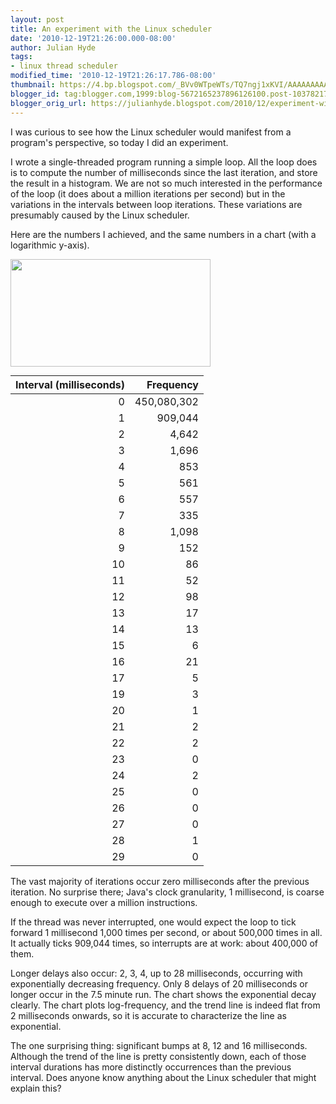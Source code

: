 ```yaml
---
layout: post
title: An experiment with the Linux scheduler
date: '2010-12-19T21:26:00.000-08:00'
author: Julian Hyde
tags:
- linux thread scheduler
modified_time: '2010-12-19T21:26:17.786-08:00'
thumbnail: https://4.bp.blogspot.com/_BVv0WTpeWTs/TQ7ngj1xKVI/AAAAAAAAAEw/dphV-tXC2hM/s72-c/chart
blogger_id: tag:blogger.com,1999:blog-5672165237896126100.post-1037821703076693964
blogger_orig_url: https://julianhyde.blogspot.com/2010/12/experiment-with-linux-scheduler.html
---
```


I was curious to see how the Linux scheduler would manifest from a
program's perspective, so today I did an experiment.

I wrote a single-threaded program running a simple loop. All the loop
does is to compute the number of milliseconds since the last
iteration, and store the result in a histogram. We are not so much
interested in the performance of the loop (it does about a million
iterations per second) but in the variations in the intervals between
loop iterations. These variations are presumably caused by the Linux
scheduler.

Here are the numbers I achieved, and the same numbers in a chart (with
a logarithmic y-axis).

<a href="/assets/img/chart.png" imageanchor="1"
    style="clear: left; float: left; margin-bottom: 1em; margin-right: 1em;">
  <img border="0" height="172" src="/assets/img/chart.png" width="320" />
</a>

| Interval (milliseconds) | Frequency |
| ----------------------: | --------: |
| 0   |  450,080,302
| 1   |  909,044
| 2   |  4,642
| 3   |  1,696
| 4   |  853
| 5   |  561
| 6   |  557
| 7   |  335
| 8   |  1,098
| 9   |  152
| 10  |  86
| 11  |  52
| 12  |  98
| 13  |  17
| 14  |  13
| 15  |  6
| 16  |  21
| 17  |  5
| 19  |  3
| 20  |  1
| 21  |  2
| 22  |  2
| 23  |  0
| 24  |  2
| 25  |  0
| 26  |  0
| 27  |  0
| 28  |  1
| 29  |  0

The vast majority of iterations occur zero milliseconds after the
previous iteration. No surprise there; Java's clock granularity, 1
millisecond, is coarse enough to execute over a million instructions.

If the thread was never interrupted, one would expect the loop to tick
forward 1 millisecond 1,000 times per second, or about 500,000 times
in all. It actually ticks 909,044 times, so interrupts are at work:
about 400,000 of them.

Longer delays also occur: 2, 3, 4, up to 28 milliseconds, occurring
with exponentially decreasing frequency. Only 8 delays of 20
milliseconds or longer occur in the 7.5 minute run. The chart shows
the exponential decay clearly. The chart plots log-frequency, and the
trend line is indeed flat from 2 milliseconds onwards, so it is
accurate to characterize the line as exponential.

The one surprising thing: significant bumps at 8, 12 and 16
milliseconds. Although the trend of the line is pretty consistently
down, each of those interval durations has more distinctly occurrences
than the previous interval. Does anyone know anything about the Linux
scheduler that might explain this?
